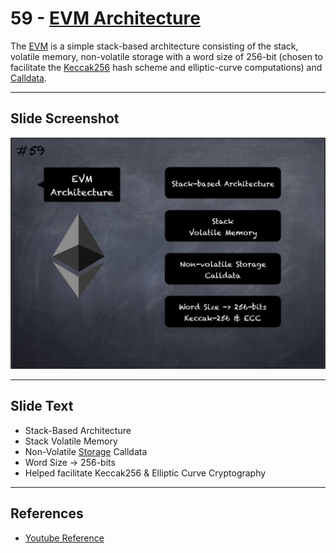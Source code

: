 # 59 - [EVM Architecture](EVM%20Architecture.md)

The [EVM](EVM.md) is a simple stack-based architecture consisting of the stack, volatile memory, non-volatile storage with a word size of 256-bit (chosen to facilitate the [Keccak256](Keccak256.md) hash scheme and elliptic-curve computations) and [Calldata](Calldata.md).

___
## Slide Screenshot
![059.jpg](../../images/1.%20Ethereum%20101/059.jpg)
___
## Slide Text
- Stack-Based Architecture
- Stack Volatile Memory
- Non-Volatile [Storage](Storage.md) Calldata
- Word Size -> 256-bits
- Helped facilitate Keccak256 & Elliptic Curve Cryptography 
___
## References
- [Youtube Reference](https://youtu.be/ltvTIr4K63s?t=1640)
